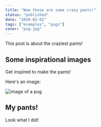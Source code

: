 ```yaml
---
title: "Wow those are some crazy pants!"
status: "published"
date: "2020-02-02"
tags: ["examples", "pugs"]
cover: "pug.jpg"
---
```


This post is about the craziest pants!

## Some inspirational images

Get inspired to make the pants!

Here's an image: 

![image of a pug](images/pug.jpg)

## My pants!

Look what I did!
